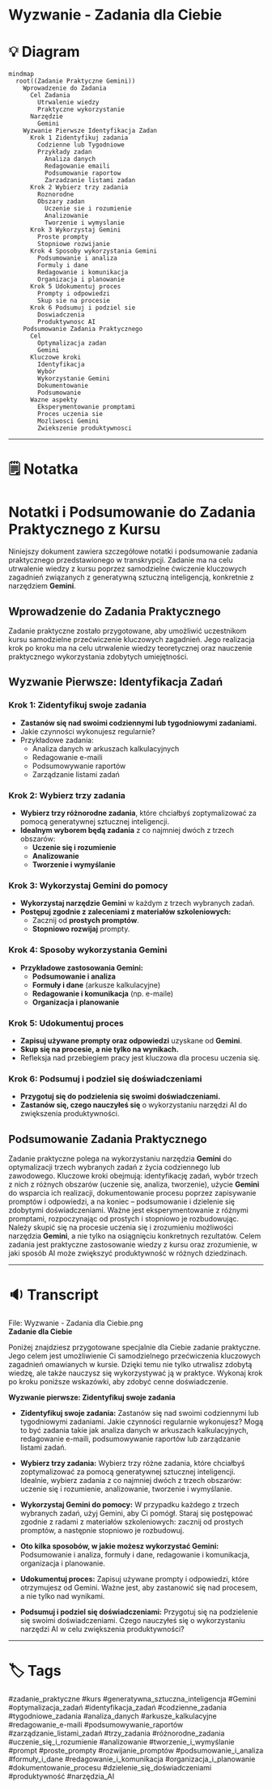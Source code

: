 # Wyzwanie - Zadania dla Ciebie

# 💡 Diagram

```mermaid
mindmap
  root((Zadanie Praktyczne Gemini))
    Wprowadzenie do Zadania
      Cel Zadania
        Utrwalenie wiedzy
        Praktyczne wykorzystanie
      Narzędzie
        Gemini
    Wyzwanie Pierwsze Identyfikacja Zadan
      Krok 1 Zidentyfikuj zadania
        Codzienne lub Tygodniowe
        Przykłady zadan
          Analiza danych
          Redagowanie emaili
          Podsumowanie raportow
          Zarzadzanie listami zadan
      Krok 2 Wybierz trzy zadania
        Roznorodne
        Obszary zadan
          Uczenie sie i rozumienie
          Analizowanie
          Tworzenie i wymyslanie
      Krok 3 Wykorzystaj Gemini
        Proste prompty
        Stopniowe rozwijanie
      Krok 4 Sposoby wykorzystania Gemini
        Podsumowanie i analiza
        Formuly i dane
        Redagowanie i komunikacja
        Organizacja i planowanie
      Krok 5 Udokumentuj proces
        Prompty i odpowiedzi
        Skup sie na procesie
      Krok 6 Podsumuj i podziel sie
        Doswiadczenia
        Produktywnosc AI
    Podsumowanie Zadania Praktycznego
      Cel
        Optymalizacja zadan
        Gemini
      Kluczowe kroki
        Identyfikacja
        Wybór
        Wykorzystanie Gemini
        Dokumentowanie
        Podsumowanie
      Wazne aspekty
        Eksperymentowanie promptami
        Proces uczenia sie
        Mozliwosci Gemini
        Zwiekszenie produktywnosci
```

___

# 🗒️ Notatka


# Notatki i Podsumowanie do Zadania Praktycznego z Kursu

Niniejszy dokument zawiera szczegółowe notatki i podsumowanie zadania praktycznego przedstawionego w transkrypcji. Zadanie ma na celu utrwalenie wiedzy z kursu poprzez samodzielne ćwiczenie kluczowych zagadnień związanych z generatywną sztuczną inteligencją, konkretnie z narzędziem **Gemini**.

## Wprowadzenie do Zadania Praktycznego

Zadanie praktyczne zostało przygotowane, aby umożliwić uczestnikom kursu samodzielne przećwiczenie kluczowych zagadnień. Jego realizacja krok po kroku ma na celu utrwalenie wiedzy teoretycznej oraz nauczenie praktycznego wykorzystania zdobytych umiejętności.

## Wyzwanie Pierwsze: Identyfikacja Zadań

### Krok 1: Zidentyfikuj swoje zadania

- **Zastanów się nad swoimi codziennymi lub tygodniowymi zadaniami.**
- Jakie czynności wykonujesz regularnie?
- Przykładowe zadania:
    - Analiza danych w arkuszach kalkulacyjnych
    - Redagowanie e-maili
    - Podsumowywanie raportów
    - Zarządzanie listami zadań

### Krok 2: Wybierz trzy zadania

- **Wybierz trzy różnorodne zadania**, które chciałbyś zoptymalizować za pomocą generatywnej sztucznej inteligencji.
- **Idealnym wyborem będą zadania** z co najmniej dwóch z trzech obszarów:
    - **Uczenie się i rozumienie**
    - **Analizowanie**
    - **Tworzenie i wymyślanie**

### Krok 3: Wykorzystaj **Gemini** do pomocy

- **Wykorzystaj narzędzie Gemini** w każdym z trzech wybranych zadań.
- **Postępuj zgodnie z zaleceniami z materiałów szkoleniowych:**
    - Zacznij od **prostych promptów**.
    - **Stopniowo rozwijaj** prompty.

### Krok 4: Sposoby wykorzystania **Gemini**

- **Przykładowe zastosowania Gemini:**
    - **Podsumowanie i analiza**
    - **Formuły i dane** (arkusze kalkulacyjne)
    - **Redagowanie i komunikacja** (np. e-maile)
    - **Organizacja i planowanie**

### Krok 5: Udokumentuj proces

- **Zapisuj używane prompty oraz odpowiedzi** uzyskane od **Gemini**.
- **Skup się na procesie, a nie tylko na wynikach.**
- Refleksja nad przebiegiem pracy jest kluczowa dla procesu uczenia się.

### Krok 6: Podsumuj i podziel się doświadczeniami

- **Przygotuj się do podzielenia się swoimi doświadczeniami.**
- **Zastanów się, czego nauczyłeś się** o wykorzystaniu narzędzi AI do zwiększenia produktywności.

## Podsumowanie Zadania Praktycznego

Zadanie praktyczne polega na wykorzystaniu narzędzia **Gemini** do optymalizacji trzech wybranych zadań z życia codziennego lub zawodowego. Kluczowe kroki obejmują: identyfikację zadań, wybór trzech z nich z różnych obszarów (uczenie się, analiza, tworzenie), użycie **Gemini** do wsparcia ich realizacji, dokumentowanie procesu poprzez zapisywanie promptów i odpowiedzi, a na koniec – podsumowanie i dzielenie się zdobytymi doświadczeniami. Ważne jest eksperymentowanie z różnymi promptami, rozpoczynając od prostych i stopniowo je rozbudowując. Należy skupić się na procesie uczenia się i zrozumieniu możliwości narzędzia **Gemini**, a nie tylko na osiągnięciu konkretnych rezultatów.  Celem zadania jest praktyczne zastosowanie wiedzy z kursu oraz zrozumienie, w jaki sposób AI może zwiększyć produktywność w różnych dziedzinach.


___

# 🔉 Transcript
File: Wyzwanie - Zadania dla Ciebie.png<br>
**Zadanie dla Ciebie**

Poniżej znajdziesz przygotowane specjalnie dla Ciebie zadanie praktyczne. Jego celem jest umożliwienie Ci samodzielnego przećwiczenia kluczowych zagadnień omawianych w kursie. Dzięki temu nie tylko utrwalisz zdobytą wiedzę, ale także nauczysz się wykorzystywać ją w praktyce. Wykonaj krok po kroku poniższe wskazówki, aby zdobyć cenne doświadczenie.

**Wyzwanie pierwsze: Zidentyfikuj swoje zadania**

* **Zidentyfikuj swoje zadania:**
Zastanów się nad swoimi codziennymi lub tygodniowymi zadaniami. Jakie czynności regularnie wykonujesz? Mogą to być zadania takie jak analiza danych w arkuszach kalkulacyjnych, redagowanie e-maili, podsumowywanie raportów lub zarządzanie listami zadań.


* **Wybierz trzy zadania:**
Wybierz trzy różne zadania, które chciałbyś zoptymalizować za pomocą generatywnej sztucznej inteligencji. Idealnie, wybierz zadania z co najmniej dwóch z trzech obszarów: uczenie się i rozumienie, analizowanie, tworzenie i wymyślanie.


* **Wykorzystaj Gemini do pomocy:**
W przypadku każdego z trzech wybranych zadań, użyj Gemini, aby Ci pomógł. Staraj się postępować zgodnie z radami z materiałów szkoleniowych: zacznij od prostych promptów, a następnie stopniowo je rozbudowuj.


* **Oto kilka sposobów, w jakie możesz wykorzystać Gemini:**
Podsumowanie i analiza, formuły i dane, redagowanie i komunikacja, organizacja i planowanie.


* **Udokumentuj proces:**
Zapisuj używane prompty i odpowiedzi, które otrzymujesz od Gemini. Ważne jest, aby zastanowić się nad procesem, a nie tylko nad wynikami.


* **Podsumuj i podziel się doświadczeniami:**
Przygotuj się na podzielenie się swoimi doświadczeniami. Czego nauczyłeś się o wykorzystaniu narzędzi AI w celu zwiększenia produktywności?


___
# 🏷️ Tags
#zadanie_praktyczne #kurs #generatywna_sztuczna_inteligencja #Gemini #optymalizacja_zadań #identyfikacja_zadań #codzienne_zadania #tygodniowe_zadania #analiza_danych #arkusze_kalkulacyjne #redagowanie_e-maili #podsumowywanie_raportów #zarządzanie_listami_zadań #trzy_zadania #różnorodne_zadania #uczenie_się_i_rozumienie #analizowanie #tworzenie_i_wymyślanie #prompt #proste_prompty #rozwijanie_promptów #podsumowanie_i_analiza #formuły_i_dane #redagowanie_i_komunikacja #organizacja_i_planowanie #dokumentowanie_procesu #dzielenie_się_doświadczeniami #produktywność #narzędzia_AI
